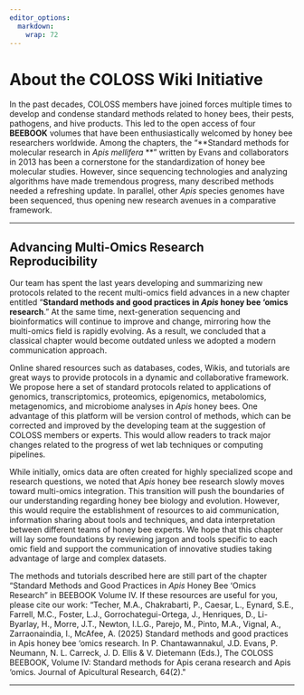 ```yaml
---
editor_options: 
  markdown: 
    wrap: 72
---
```


# About the COLOSS Wiki Initiative

In the past decades, COLOSS members have joined forces multiple times to
develop and condense standard methods related to honey bees, their
pests, pathogens, and hive products. This led to the open access of four
**BEEBOOK** volumes that have been enthusiastically welcomed by honey
bee researchers worldwide. Among the chapters, the “**Standard methods
for molecular research in *Apis mellifera* **” written by Evans and
collaborators in 2013 has been a cornerstone for the standardization of
honey bee molecular studies. However, since sequencing technologies and
analyzing algorithms have made tremendous progress, many described
methods needed a refreshing update. In parallel, other *Apis* species
genomes have been sequenced, thus opening new research avenues in a
comparative framework.

------------------------------------------------------------------------

## Advancing Multi-Omics Research Reproducibility

Our team has spent the last years developing and summarizing new
protocols related to the recent multi-omics field advances in a new
chapter entitled “**Standard methods and good practices in *Apis* honey
bee ‘omics research**.” At the same time, next-generation sequencing and
bioinformatics will continue to improve and change, mirroring how the
multi-omics field is rapidly evolving. As a result, we concluded that a
classical chapter would become outdated unless we adopted a modern
communication approach.

Online shared resources such as databases, codes, Wikis, and tutorials
are great ways to provide protocols in a dynamic and collaborative
framework. We propose here a set of standard protocols related to
applications of genomics, transcriptomics, proteomics, epigenomics,
metabolomics, metagenomics, and microbiome analyses in *Apis* honey bees.
One advantage of this platform will be version control of methods, which
can be corrected and improved by the developing team at the suggestion
of COLOSS members or experts. This would allow readers to track major
changes related to the progress of wet lab techniques or computing
pipelines.

While initially, omics data are often created for highly specialized
scope and research questions, we noted that *Apis* honey bee research
slowly moves toward multi-omics integration. This transition will push
the boundaries of our understanding regarding honey bee biology and
evolution. However, this would require the establishment of resources to
aid communication, information sharing about tools and techniques, and
data interpretation between different teams of honey bee experts. We
hope that this chapter will lay some foundations by reviewing jargon and
tools specific to each omic field and support the communication of
innovative studies taking advantage of large and complex datasets.

The methods and tutorials described here are still part of the chapter
“Standard Methods and Good Practices in *Apis* Honey Bee ‘Omics Research”
in BEEBOOK Volume IV. If these resources are useful for you, please cite
our work: “Techer, M.A., Chakrabarti, P., Caesar, L., Eynard, S.E., Farrell, M.C., Foster, L.J., Gorrochategui-Ortega, J., Henriques, D., Li-Byarlay, H., Morre, J.T., Newton, I.L.G., Parejo, M., Pinto, M.A., Vignal, A., Zarraonaindia, I., McAfee, A. (2025) Standard methods and good practices in Apis honey bee ‘omics research. In P. Chantawannakul, J.D. Evans, P. Neumann, N. L. Carreck, J. D. Ellis & V. Dietemann (Eds.), The COLOSS BEEBOOK, Volume IV: Standard methods for Apis cerana research and Apis ‘omics. Journal of Apicultural Research, 64(2)."

------------------------------------------------------------------------
